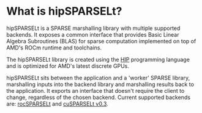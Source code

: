 # What is hipSPARSELt?

hipSPARSELt is a SPARSE marshalling library with multiple supported backends. It exposes a common
interface that provides Basic Linear Algebra Subroutines (BLAS) for sparse computation implemented
on top of AMD's ROCm runtime and toolchains.

The hipSPARSELt library is created using the [HIP](https://rocm.docs.amd.com/projects/HIP/en/latest/)
programming language and is optimized for AMD's latest discrete GPUs.

hipSPARSELt sits between the application and a 'worker' SPARSE library, marshalling inputs into the
backend library and marshalling results back to the application. It exports an interface that doesn't
require the client to change, regardless of the chosen backend. Current supported backends are:
[rocSPARSELt](https://github.com/ROCmSoftwarePlatform/hipSPARSELt/blob/develop/library/src/hcc_detail/rocsparselt) and [cuSPARSELt v0.3](https://docs.nvidia.com/cuda/cusparselt).
